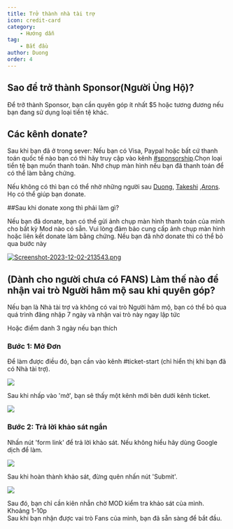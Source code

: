 ```yaml
---
title: Trở thành nhà tài trợ
icon: credit-card
category:
    - Hướng dẫn
tag:
    - Bắt đầu
author: Duong
order: 4
---
```


## Sao để trở thành Sponsor(Người Ủng Hộ)?

Để trở thành Sponsor, bạn cần quyên góp ít nhất $5 hoặc tương đương nếu bạn đang sử dụng loại tiền tệ khác.

## Các kênh donate?

Sau khi bạn đã ở trong sever:
Nếu bạn có Visa, Paypal hoặc bất cứ thanh toán quốc tế nào bạn có thì hãy truy cập vào kênh [#sponsorship](https://discord.com/channels/1069057220802781265/1097565269985071205).Chọn loại tiền tệ bạn muốn thanh toán. Nhớ chụp màn hình nếu bạn đã thanh toán để có thể làm bằng chứng.

Nếu không có thì bạn có thể nhờ những người sau [Duong](https://discord.com/users/362133474053849088), [Takeshi](https://discord.com/users/648036769769717760) ,[Arons](https://discord.com/users/727853330696634397). Họ có thể giúp bạn donate.

##Sau khi donate xong thì phải làm gì?

Nếu bạn đã donate, bạn có thể gửi ảnh chụp màn hình thanh toán của mình cho bất kỳ Mod nào có sẵn. Vui lòng đảm bảo cung cấp ảnh chụp màn hình hoặc liên kết donate làm bằng chứng.
Nếu bạn đã nhờ donate thì có thể bỏ qua bước này 


[![Screenshot-2023-12-02-213543.png](https://i.postimg.cc/nzQ43BGn/Screenshot-2023-12-02-213543.png)](https://postimg.cc/cg0tHKzz)
## (Dành cho người chưa có FANS) Làm thế nào để nhận vai trò Người hâm mộ sau khi quyên góp?

Nếu bạn là Nhà tài trợ và không có vai trò Người hâm mộ, bạn có thể bỏ qua quá trình đăng nhập 7 ngày và nhận vai trò này ngay lập tức

Hoặc điểm danh 3 ngày nếu bạn thích 
### Bước 1: Mở Đơn 

Để làm được điều đó, bạn cần vào kênh #ticket-start (chỉ hiển thị khi bạn đã có Nhà tài trợ). 

[![](https://i.postimg.cc/NfkzJDyd/openticket1.png)](https://postimg.cc/dLD6D8jC)

Sau khi nhấp vào 'mở', bạn sẽ thấy một kênh mới bên dưới kênh ticket.

[![](https://i.postimg.cc/Vk7H1NWM/openticket2.png)](https://postimg.cc/sMhJ4s8D)

### Bước 2: Trả lời khảo sát ngắn

Nhấn nút 'form link' để trả lời khảo sát. Nếu không hiểu hãy dùng Google dịch để làm.

[![](https://i.postimg.cc/qRKm8xVX/openticket4.png)](https://postimg.cc/mzbN4Mrt)

Sau khi hoàn thành khảo sát, đừng quên nhấn nút 'Submit'.

[![](https://i.postimg.cc/GpHgp1Xf/openticket5.png)](https://postimg.cc/GBnxM6wP)

Sau đó, bạn chỉ cần kiên nhẫn chờ MOD kiểm tra khảo sát của mình. Khoảng 1-10p  
Sau khi bạn nhận được vai trò Fans của mình, bạn đã sẵn sàng để bắt đầu.
